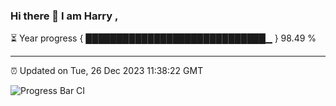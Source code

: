 ### Hi there 👋 I am Harry , 

⏳ Year progress { █████████████████████████████▁ } 98.49 %

---

⏰ Updated on Tue, 26 Dec 2023 11:38:22 GMT

![Progress Bar CI](https://github.com/duykhang68/duykhang68/workflows/Progress%20Bar%20CI/badge.svg)
